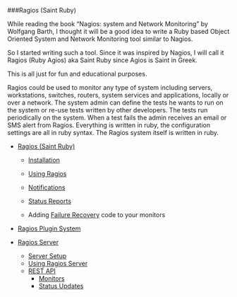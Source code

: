 ###Ragios (Saint Ruby)


While reading the book “Nagios: system and Network Monitoring” by Wolfgang Barth, I thought it will be a good idea to write a Ruby based Object Oriented System and Network Monitoring tool similar to Nagios.

So I started writing such a tool. Since it was inspired by Nagios, I will call it Ragios (Ruby Agios) aka Saint Ruby since Agios is Saint in Greek.

This is all just for fun and educational purposes.

Ragios could be used to monitor any type of system including servers, workstations, switches, routers, system services and applications, locally or over a network. The system admin can define the tests he wants to run on the system or re-use tests written by other developers. The tests run periodically on the system. When a test fails the admin receives an email or SMS alert from Ragios. Everything is written in ruby, the configuration settings are all in ruby syntax. The Ragios system itself is written in ruby.

* [Ragios (Saint Ruby)](http://www.whisperservers.com/ragios/ragios-saint-ruby/)

   + [Installation](http://www.whisperservers.com/ragios/ragios-saint-ruby/installation/) 
 
   + [Using Ragios](http://www.whisperservers.com/ragios/ragios-saint-ruby/using-ragios/)

   + [Notifications](http://www.whisperservers.com/ragios/ragios-saint-ruby/notifications/)

   + [Status Reports](http://www.whisperservers.com/ragios/ragios-saint-ruby/status-reports/)

   + Adding [Failure Recovery](http://www.whisperservers.com/ragios/ragios-saint-ruby/adding-failure-recovery-code-to-monitors/) code to your monitors

* [Ragios Plugin System](http://www.whisperservers.com/ragios/ragios-plugin-system/)
* [Ragios Server](http://www.whisperservers.com/ragios/ragios-server/)
   + [Server Setup](http://www.whisperservers.com/ragios/server-setup/) 
   + [Using Ragios Server](http://www.whisperservers.com/ragios/usage/) 
   + [REST API](http://www.whisperservers.com/ragios/ragios-rest-api/)
     * [Monitors](http://www.whisperservers.com/ragios/monitors-api/) 
     * [Status Updates](http://www.whisperservers.com/ragios/status-updates-api/) 
    
